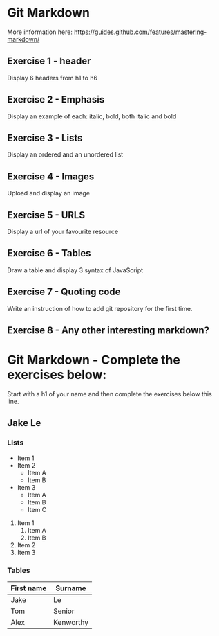 # Git Markdown

More information here: https://guides.github.com/features/mastering-markdown/

## Exercise 1 - header
Display 6 headers from h1 to h6

## Exercise 2 - Emphasis
Display an example of each: italic, bold, both italic and bold

## Exercise 3 - Lists
Display an ordered and an unordered list

## Exercise 4 - Images
Upload and display an image

## Exercise 5 - URLS
Display a url of your favourite resource

## Exercise 6 - Tables
Draw a table and display 3 syntax of JavaScript

## Exercise 7 - Quoting code
Write an instruction of how to add git repository for the first time.

## Exercise 8 - Any other interesting markdown?

# Git Markdown - Complete the exercises below:
Start with a h1 of your name and then complete the exercises below this line.

## Jake Le

### Lists

* Item 1
* Item 2
    * Item A
    * Item B
* Item 3
    * Item A
    * Item B
    * Item C

1. Item 1
    1. Item A
    1. Item B
1. Item 2
1. Item 3

### Tables

First name | Surname
------------ | -------------
Jake | Le
Tom | Senior
Alex | Kenworthy